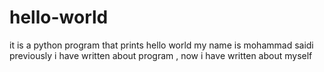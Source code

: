 # hello-world
it is a python program that prints hello world
my name is mohammad saidi
previously i have written about program , now i have written about myself
